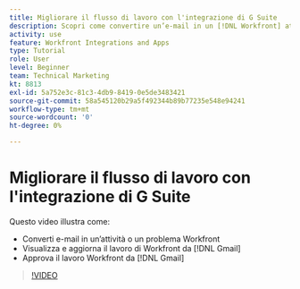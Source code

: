 ```yaml
---
title: Migliorare il flusso di lavoro con l'integrazione di G Suite
description: Scopri come convertire un’e-mail in un [!DNL Workfront] attività o problema, visualizzazione e aggiornamento [!DNL Workfront] lavoro di Gmail e approvazione [!DNL Workfront] lavoro di Gmail.
activity: use
feature: Workfront Integrations and Apps
type: Tutorial
role: User
level: Beginner
team: Technical Marketing
kt: 8813
exl-id: 5a752e3c-81c3-4db9-8419-0e5de3483421
source-git-commit: 58a545120b29a5f492344b89b77235e548e94241
workflow-type: tm+mt
source-wordcount: '0'
ht-degree: 0%

---
```


# Migliorare il flusso di lavoro con l&#39;integrazione di G Suite

Questo video illustra come:

* Converti e-mail in un’attività o un problema Workfront
* Visualizza e aggiorna il lavoro di Workfront da [!DNL Gmail]
* Approva il lavoro Workfront da [!DNL Gmail]

>[!VIDEO](https://video.tv.adobe.com/v/335114/?quality=12)
